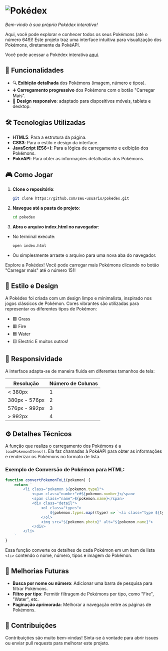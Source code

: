 # ![Pokédex](https://upload.wikimedia.org/wikipedia/commons/9/98/International_Pok%C3%A9mon_logo.svg)

_Bem-vindo à sua própria Pokédex interativa!_

Aqui, você pode explorar e conhecer todos os seus Pokémons (até o número 649)! Este projeto traz uma interface intuitiva para visualização dos Pokémons, diretamente da PokéAPI.

Você pode acessar a Pokédex interativa [aqui](https://nivaldo-nilngn.github.io/pokedex/).

## 🚀 Funcionalidades

- 🔍 **Exibição detalhada** dos Pokémons (imagem, número e tipos).
- ➕ **Carregamento progressivo** dos Pokémons com o botão "Carregar Mais".
- 📱 **Design responsivo**: adaptado para dispositivos móveis, tablets e desktop.

## 🛠️ Tecnologias Utilizadas

- **HTML5**: Para a estrutura da página.
- **CSS3**: Para o estilo e design da interface.
- **JavaScript (ES6+)**: Para a lógica de carregamento e exibição dos Pokémons.
- **PokéAPI**: Para obter as informações detalhadas dos Pokémons.

## 🎮 Como Jogar

1. **Clone o repositório**:
   ```bash
   git clone https://github.com/seu-usuario/pokedex.git

2. **Navegue até a pasta do projeto**:
   ````bash
   cd pokedex

3. **Abra o arquivo index.html no navegador**:
- No terminal execute:
   ````bash 
   open index.html
- Ou simplesmente arraste o arquivo para uma nova aba do navegador.


Explore a Pokédex! Você pode carregar mais Pokémons clicando no botão "Carregar mais" até o número 151!

## 🌟 Estilo e Design

A Pokédex foi criada com um design limpo e minimalista, inspirado nos jogos clássicos de Pokémon. Cores vibrantes são utilizadas para representar os diferentes tipos de Pokémon:

- 🟩 Grass
- 🟥 Fire
- 🟦 Water
- 🟨 Electric
E muitos outros!

## 📱 Responsividade

A interface adapta-se de maneira fluida em diferentes tamanhos de tela:

| Resolução         | Número de Colunas |
|--------------------|-------------------|
| < 380px            | 1                 |
| 380px - 576px     | 2                 |
| 576px - 992px     | 3                 |
| > 992px            | 4                 |

## ⚙️ Detalhes Técnicos

A função que realiza o carregamento dos Pokémons é a `loadPokemonItens()`. Ela faz chamadas à PokéAPI para obter as informações e renderizar os Pokémons no formato de lista.

### Exemplo de Conversão de Pokémon para HTML:

```javascript
function convertPokemonToLi(pokemon) {
    return `
        <li class="pokemon ${pokemon.type}">
            <span class="number">#${pokemon.number}</span>
            <span class="name">${pokemon.name}</span>
            <div class="detail">
                <ol class="types">
                    ${pokemon.types.map((type) => `<li class="type ${type}">${type}</li>`).join('')}
                </ol>
                <img src="${pokemon.photo}" alt="${pokemon.name}">
            </div>
        </li>
    `
}
```


Essa função converte os detalhes de cada Pokémon em um item de lista `<li>` contendo o nome, número, tipos e imagem do Pokémon.


## 📅 Melhorias Futuras

- **Busca por nome ou número**: Adicionar uma barra de pesquisa para filtrar Pokémons.
- **Filtro por tipo**: Permitir filtragem de Pokémons por tipo, como "Fire", "Water", etc.
- **Paginação aprimorada**: Melhorar a navegação entre as páginas de Pokémons.

## 🤝 Contribuições

Contribuições são muito bem-vindas! Sinta-se à vontade para abrir issues ou enviar pull requests para melhorar este projeto.

